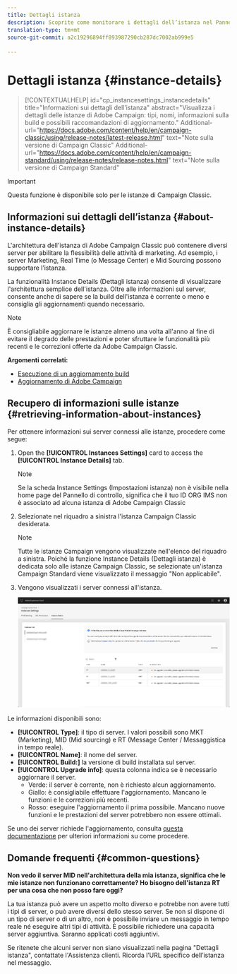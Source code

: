 ```yaml
---
title: Dettagli istanza
description: Scoprite come monitorare i dettagli dell’istanza nel Pannello di controllo
translation-type: tm+mt
source-git-commit: a2c19296894ff893987290cb287dc7002ab999e5

---
```



# Dettagli istanza {#instance-details}

>[!CONTEXTUALHELP]
>id=&quot;cp_instancesettings_instancedetails&quot;
>title=&quot;Informazioni sui dettagli dell’istanza&quot;
>abstract=&quot;Visualizza i dettagli delle istanze di Adobe Campaign: tipi, nomi, informazioni sulla build e possibili raccomandazioni di aggiornamento.&quot;
>Additional-url=&quot;https://docs.adobe.com/content/help/en/campaign-classic/using/release-notes/latest-release.html&quot; text=&quot;Note sulla versione di Campaign Classic&quot;
>Additional-url=&quot;https://docs.adobe.com/content/help/en/campaign-standard/using/release-notes/release-notes.html&quot; text=&quot;Note sulla versione di Campaign Standard&quot;

>[!IMPORTANT]
>
>Questa funzione è disponibile solo per le istanze di Campaign Classic.

## Informazioni sui dettagli dell’istanza {#about-instance-details}

L&#39;architettura dell&#39;istanza di Adobe Campaign Classic può contenere diversi server per abilitare la flessibilità delle attività di marketing. Ad esempio, i server Marketing, Real Time (o Message Center) e Mid Sourcing possono supportare l’istanza.

La funzionalità Instance Details (Dettagli istanza) consente di visualizzare l&#39;architettura semplice dell&#39;istanza. Oltre alle informazioni sul server, consente anche di sapere se la build dell&#39;istanza è corrente o meno e consiglia gli aggiornamenti quando necessario.

>[!NOTE]
>
>È consigliabile aggiornare le istanze almeno una volta all&#39;anno al fine di evitare il degrado delle prestazioni e poter sfruttare le funzionalità più recenti e le correzioni offerte da Adobe Campaign Classic.

**Argomenti correlati:**

* [Esecuzione di un aggiornamento build](https://docs.campaign.adobe.com/doc/AC/getting_started/EN/buildUpgrade.html)
* [Aggiornamento di Adobe Campaign](https://docs.campaign.adobe.com/doc/AC/en/PRO_Updating_Adobe_Campaign_Introduction.html)

## Recupero di informazioni sulle istanze {#retrieving-information-about-instances}

Per ottenere informazioni sui server connessi alle istanze, procedere come segue:

1. Open the **[!UICONTROL Instances Settings]** card to access the **[!UICONTROL Instance Details]** tab.

   >[!NOTE]
   >
   >Se la scheda Instance Settings (Impostazioni istanza) non è visibile nella home page del Pannello di controllo, significa che il tuo ID ORG IMS non è associato ad alcuna istanza di Adobe Campaign Classic

1. Selezionate nel riquadro a sinistra l&#39;istanza Campaign Classic desiderata.

   >[!NOTE]
   >
   >Tutte le istanze Campaign vengono visualizzate nell&#39;elenco del riquadro a sinistra. Poiché la funzione Instance Details (Dettagli istanza) è dedicata solo alle istanze Campaign Classic, se selezionate un&#39;istanza Campaign Standard viene visualizzato il messaggio &quot;Non applicabile&quot;.

1. Vengono visualizzati i server connessi all&#39;istanza.

   ![](assets/instance_details.png)

Le informazioni disponibili sono:

* **[!UICONTROL Type]**: il tipo di server. I valori possibili sono MKT (Marketing), MID (Mid sourcing) e RT (Message Center / Messaggistica in tempo reale).
* **[!UICONTROL Name]**: il nome del server.
* **[!UICONTROL Build:]** la versione di build installata sul server.
* **[!UICONTROL Upgrade info]**: questa colonna indica se è necessario aggiornare il server.
   * Verde: il server è corrente, non è richiesto alcun aggiornamento.
   * Giallo: è consigliabile effettuare l&#39;aggiornamento. Mancano le funzioni e le correzioni più recenti.
   * Rosso: eseguire l&#39;aggiornamento il prima possibile. Mancano nuove funzioni e le prestazioni del server potrebbero non essere ottimali.

Se uno dei server richiede l&#39;aggiornamento, consulta [questa documentazione](https://docs.campaign.adobe.com/doc/AC/getting_started/EN/buildUpgrade.html) per ulteriori informazioni su come procedere.

## Domande frequenti {#common-questions}

**Non vedo il server MID nell&#39;architettura della mia istanza, significa che le mie istanze non funzionano correttamente? Ho bisogno dell&#39;istanza RT per una cosa che non posso fare oggi?**

La tua istanza può avere un aspetto molto diverso e potrebbe non avere tutti i tipi di server, o può avere diversi dello stesso server. Se non si dispone di un tipo di server o di un altro, non è possibile inviare un messaggio in tempo reale né eseguire altri tipi di attività. È possibile richiedere una capacità server aggiuntiva. Saranno applicati costi aggiuntivi.

Se ritenete che alcuni server non siano visualizzati nella pagina &quot;Dettagli istanza&quot;, contattate l&#39;Assistenza clienti. Ricorda l’URL specifico dell’istanza nel messaggio.
